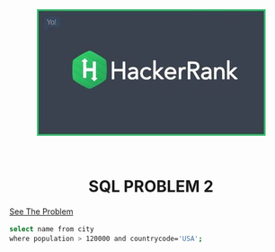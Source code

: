 <div align="center" id="top"> 
  <img src="images\hr.jpg"/>

  &#xa0;

</div>

<h1 align="center">SQL PROBLEM 2</h1>

<a href="https://hackerrank-challenge-pdfs.s3.amazonaws.com/12467-revising-the-select-query-2-English?AWSAccessKeyId=AKIAR6O7GJNX5DNFO3PV&Expires=1645627426&Signature=sPfjtyx100m9amOEY4lOu7kjfic%3D&response-content-disposition=inline%3B%20filename%3Drevising-the-select-query-2-English.pdf&response-content-type=application%2Fpdf">See The Problem</a>


```bash
select name from city 
where population > 120000 and countrycode='USA';

```